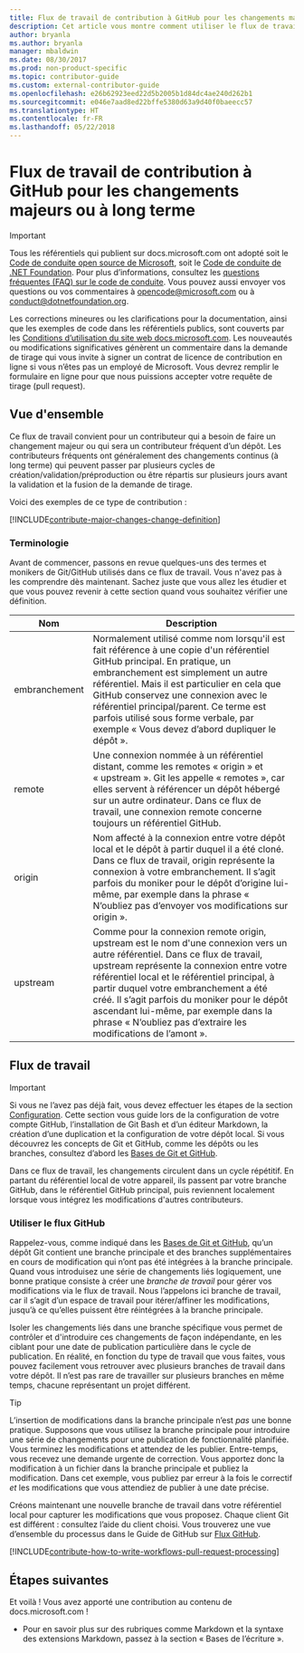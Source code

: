 ```yaml
---
title: Flux de travail de contribution à GitHub pour les changements majeurs ou à long terme
description: Cet article vous montre comment utiliser le flux de travail de contributeur « majeur » pour contribuer aux articles de docs.microsoft.com.
author: bryanla
ms.author: bryanla
manager: mbaldwin
ms.date: 08/30/2017
ms.prod: non-product-specific
ms.topic: contributor-guide
ms.custom: external-contributor-guide
ms.openlocfilehash: e26b62923eed22d5b2005b1d84dc4ae240d262b1
ms.sourcegitcommit: e046e7aad8ed22bffe5380d63a9d40f0baeecc57
ms.translationtype: HT
ms.contentlocale: fr-FR
ms.lasthandoff: 05/22/2018
---
```

# <a name="github-contribution-workflow-for-major-or-long-running-changes"></a>Flux de travail de contribution à GitHub pour les changements majeurs ou à long terme

> [!IMPORTANT]
> Tous les référentiels qui publient sur docs.microsoft.com ont adopté soit le [Code de conduite open source de Microsoft](https://opensource.microsoft.com/codeofconduct/), soit le [Code de conduite de .NET Foundation](https://dotnetfoundation.org/code-of-conduct). Pour plus d’informations, consultez les [questions fréquentes (FAQ) sur le code de conduite](https://opensource.microsoft.com/codeofconduct/faq/). Vous pouvez aussi envoyer vos questions ou vos commentaires à [opencode@microsoft.com](mailto:opencode@microsoft.com) ou à [conduct@dotnetfoundation.org](mailto:conduct@dotnetfoundation.org).<br>
>
> Les corrections mineures ou les clarifications pour la documentation, ainsi que les exemples de code dans les référentiels publics, sont couverts par les [Conditions d’utilisation du site web docs.microsoft.com](https://docs.microsoft.com/legal/termsofuse). Les nouveautés ou modifications significatives génèrent un commentaire dans la demande de tirage qui vous invite à signer un contrat de licence de contribution en ligne si vous n’êtes pas un employé de Microsoft. Vous devrez remplir le formulaire en ligne pour que nous puissions accepter votre requête de tirage (pull request).

## <a name="overview"></a>Vue d'ensemble

Ce flux de travail convient pour un contributeur qui a besoin de faire un changement majeur ou qui sera un contributeur fréquent d’un dépôt. Les contributeurs fréquents ont généralement des changements continus (à long terme) qui peuvent passer par plusieurs cycles de création/validation/préproduction ou être répartis sur plusieurs jours avant la validation et la fusion de la demande de tirage.

Voici des exemples de ce type de contribution :

[!INCLUDE[contribute-major-changes-change-definition](includes/contribute-how-to-write-workflows-major-change-definition.md)]

### <a name="terminology"></a>Terminologie

Avant de commencer, passons en revue quelques-uns des termes et monikers de Git/GitHub utilisés dans ce flux de travail. Vous n'avez pas à les comprendre dès maintenant. Sachez juste que vous allez les étudier et que vous pouvez revenir à cette section quand vous souhaitez vérifier une définition.

| Nom | Description |
|-----------|-------------|
|embranchement|Normalement utilisé comme nom lorsqu'il est fait référence à une copie d'un référentiel GitHub principal. En pratique, un embranchement est simplement un autre référentiel. Mais il est particulier en cela que GitHub conservez une connexion avec le référentiel principal/parent. Ce terme est parfois utilisé sous forme verbale, par exemple « Vous devez d’abord dupliquer le dépôt ».|
|remote|Une connexion nommée à un référentiel distant, comme les remotes « origin » et « upstream ». Git les appelle « remotes », car elles servent à référencer un dépôt hébergé sur un autre ordinateur. Dans ce flux de travail, une connexion remote concerne toujours un référentiel GitHub.|
|origin|Nom affecté à la connexion entre votre dépôt local et le dépôt à partir duquel il a été cloné. Dans ce flux de travail, origin représente la connexion à votre embranchement. Il s’agit parfois du moniker pour le dépôt d’origine lui-même, par exemple dans la phrase « N’oubliez pas d’envoyer vos modifications sur origin ».|
|upstream|Comme pour la connexion remote origin, upstream est le nom d'une connexion vers un autre référentiel. Dans ce flux de travail, upstream représente la connexion entre votre référentiel local et le référentiel principal, à partir duquel votre embranchement a été créé. Il s’agit parfois du moniker pour le dépôt ascendant lui-même, par exemple dans la phrase « N’oubliez pas d’extraire les modifications de l’amont ».|

## <a name="workflow"></a>Flux de travail

>[!IMPORTANT]
> Si vous ne l’avez pas déjà fait, vous devez effectuer les étapes de la section [Configuration](get-started-setup-github.md). Cette section vous guide lors de la configuration de votre compte GitHub, l’installation de Git Bash et d’un éditeur Markdown, la création d’une duplication et la configuration de votre dépôt local. Si vous découvrez les concepts de Git et GitHub, comme les dépôts ou les branches, consultez d’abord les [Bases de Git et GitHub](git-github-fundamentals.md).

Dans ce flux de travail, les changements circulent dans un cycle répétitif. En partant du référentiel local de votre appareil, ils passent par votre branche GitHub, dans le référentiel GitHub principal, puis reviennent localement lorsque vous intégrez les modifications d'autres contributeurs.

### <a name="use-github-flow"></a>Utiliser le flux GitHub

Rappelez-vous, comme indiqué dans les [Bases de Git et GitHub](git-github-fundamentals.md#git), qu’un dépôt Git contient une branche principale et des branches supplémentaires en cours de modification qui n’ont pas été intégrées à la branche principale. Quand vous introduisez une série de changements liés logiquement, une bonne pratique consiste à créer une *branche de travail* pour gérer vos modifications via le flux de travail. Nous l’appelons ici branche de travail, car il s’agit d’un espace de travail pour itérer/affiner les modifications, jusqu’à ce qu’elles puissent être réintégrées à la branche principale.

Isoler les changements liés dans une branche spécifique vous permet de contrôler et d'introduire ces changements de façon indépendante, en les ciblant pour une date de publication particulière dans le cycle de publication. En réalité, en fonction du type de travail que vous faites, vous pouvez facilement vous retrouver avec plusieurs branches de travail dans votre dépôt. Il n’est pas rare de travailler sur plusieurs branches en même temps, chacune représentant un projet différent.

>[!TIP]
>L’insertion de modifications dans la branche principale n’est *pas* une bonne pratique. Supposons que vous utilisez la branche principale pour introduire une série de changements pour une publication de fonctionnalité planifiée. Vous terminez les modifications et attendez de les publier. Entre-temps, vous recevez une demande urgente de correction. Vous apportez donc la modification à un fichier dans la branche principale et publiez la modification. Dans cet exemple, vous publiez par erreur à la fois le correctif *et* les modifications que vous attendiez de publier à une date précise.

Créons maintenant une nouvelle branche de travail dans votre référentiel local pour capturer les modifications que vous proposez. Chaque client Git est différent : consultez l’aide du client choisi. Vous trouverez une vue d’ensemble du processus dans le Guide de GitHub sur [Flux GitHub](https://guides.github.com/introduction/flow/).

[!INCLUDE[contribute-how-to-write-workflows-pull-request-processing](includes/contribute-how-to-write-workflows-pull-request-processing.md)]

## <a name="next-steps"></a>Étapes suivantes

Et voilà ! Vous avez apporté une contribution au contenu de docs.microsoft.com !

- Pour en savoir plus sur des rubriques comme Markdown et la syntaxe des extensions Markdown, passez à la section « Bases de l’écriture ».
